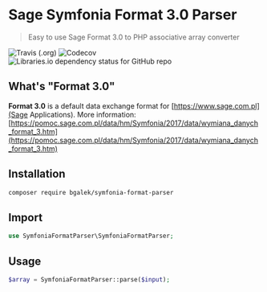 # Sage Symfonia Format 3.0 Parser
> Easy to use Sage Format 3.0 to PHP associative array converter

![Travis (.org)](https://img.shields.io/travis/bgalek/symfonia-format-parser.svg?style=flat-square)
![Codecov](https://img.shields.io/codecov/c/github/bgalek/symfonia-format-parser.svg?style=flat-square)
![Libraries.io dependency status for GitHub repo](https://img.shields.io/librariesio/github/bgalek/symfonia-format-parser.svg?style=flat-square)

## What's "Format 3.0"
**Format 3.0** is a default data exchange format for [https://www.sage.com.pl](Sage Applications). More information: [https://pomoc.sage.com.pl/data/hm/Symfonia/2017/data/wymiana_danych_format_3.htm](https://pomoc.sage.com.pl/data/hm/Symfonia/2017/data/wymiana_danych_format_3.htm)

## Installation
```bash
composer require bgalek/symfonia-format-parser
```
## Import
```php
use SymfoniaFormatParser\SymfoniaFormatParser;
```
## Usage
```php
$array = SymfoniaFormatParser::parse($input);
```